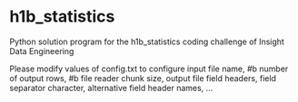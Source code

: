 # h1b_statistics
Python solution program for the h1b_statistics coding challenge of Insight Data Engineering

Please modify values of config.txt to configure
  input file name, #b
  number of output rows, #b
  file reader chunk size,
  output file field headers,
  field separator character,
  alternative field header names,
  ...
